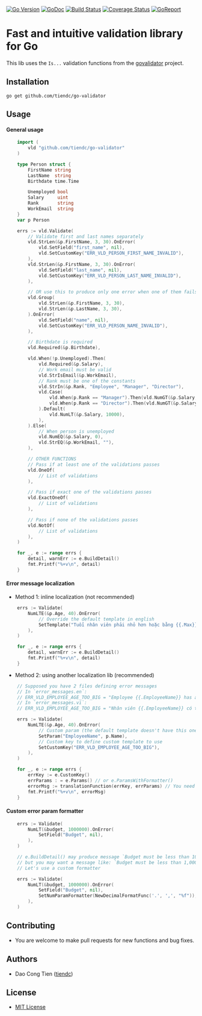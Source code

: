 [![Go Version][gover-img]][gover] [![GoDoc][doc-img]][doc] [![Build Status][ci-img]][ci] [![Coverage Status][cov-img]][cov] [![GoReport][rpt-img]][rpt]

# Fast and intuitive validation library for Go

This lib uses the `Is...` validation functions from the [govalidator](https://github.com/asaskevich/govalidator) project.

## Installation

```shell
go get github.com/tiendc/go-validator
```

## Usage

#### General usage
```go
    import (
        vld "github.com/tiendc/go-validator"
    )

    type Person struct {
        FirstName string
        LastName  string
        Birthdate time.Time

        Unemployed bool
        Salary     uint
        Rank       string
        WorkEmail  string
    }
    var p Person

    errs := vld.Validate(
        // Validate first and last names separately
        vld.StrLen(&p.FirstName, 3, 30).OnError(
            vld.SetField("first_name", nil),
            vld.SetCustomKey("ERR_VLD_PERSON_FIRST_NAME_INVALID"),
        ),
        vld.StrLen(&p.FirstName, 3, 30).OnError(
            vld.SetField("last_name", nil),
            vld.SetCustomKey("ERR_VLD_PERSON_LAST_NAME_INVALID"),
        ),

        // OR use this to produce only one error when one of them fails
        vld.Group(
            vld.StrLen(&p.FirstName, 3, 30),
            vld.StrLen(&p.LastName, 3, 30),
        ).OnError(
            vld.SetField("name", nil),
            vld.SetCustomKey("ERR_VLD_PERSON_NAME_INVALID"),
        ),

        // Birthdate is required
        vld.Required(&p.Birthdate),

        vld.When(!p.Unemployed).Then(
            vld.Required(&p.Salary),
            // Work email must be valid
            vld.StrIsEmail(&p.WorkEmail),
            // Rank must be one of the constants
            vld.StrIn(&p.Rank, "Employee", "Manager", "Director"),
            vld.Case(
                vld.When(p.Rank == "Manager").Then(vld.NumGT(&p.Salary, 10000)),
                vld.When(p.Rank == "Director").Then(vld.NumGT(&p.Salary, 30000)),
            ).Default(
                vld.NumLT(&p.Salary, 10000),
            ),
        ).Else(
            // When person is unemployed
            vld.NumEQ(&p.Salary, 0),
            vld.StrEQ(&p.WorkEmail, ""),
        ),

        // OTHER FUNCTIONS
        // Pass if at least one of the validations passes
        vld.OneOf(
            // List of validations
        ),

        // Pass if exact one of the validations passes
        vld.ExactOneOf(
            // List of validations
        ),

        // Pass if none of the validations passes
        vld.NotOf(
            // List of validations
        ),
    )

    for _, e := range errs {
        detail, warnErr := e.BuildDetail()
        fmt.Printf("%+v\n", detail)
    }
```

#### Error message localization

- Method 1: inline localization (not recommended)
```go
    errs := Validate(
        NumLTE(&p.Age, 40).OnError(
            // Override the default template in english
            SetTemplate("Tuổi nhân viên phải nhỏ hơn hoặc bằng {{.Max}}"),
        ),
    )

    for _, e := range errs {
        detail, warnErr := e.BuildDetail()
        fmt.Printf("%+v\n", detail)
    }
```

- Method 2: using another localization lib (recommended)
```go
    // Supposed you have 2 files defining error messages
    // In `error_messages.en`:
    // ERR_VLD_EMPLOYEE_AGE_TOO_BIG = "Employee {{.EmployeeName}} has age bigger than {{.Max}}"
    // In `error_messages.vi`:
    // ERR_VLD_EMPLOYEE_AGE_TOO_BIG = "Nhân viên {{.EmployeeName}} có tuổi lớn hơn {{.Max}}"

    errs := Validate(
        NumLTE(&p.Age, 40).OnError(
            // Custom param (the default template doesn't have this one)
            SetParam("EmployeeName", p.Name),
            // Custom key to define custom template to use
            SetCustomKey("ERR_VLD_EMPLOYEE_AGE_TOO_BIG"),
        ),
    )

    for _, e := range errs {
        errKey := e.CustomKey()
        errParams : = e.Params() // or e.ParamsWithFormatter()
        errorMsg := translationFunction(errKey, errParams) // You need to provide this function
        fmt.Printf("%+v\n", errorMsg)
    }
```

#### Custom error param formatter

```go
    errs := Validate(
        NumLT(&budget, 1000000).OnError(
            SetField("Budget", nil),
        ),
    )

    // e.BuildDetail() may produce message `Budget must be less than 1000000`,
    // but you may want a message like: `Budget must be less than 1,000,000`.
    // Let's use a custom formatter

    errs := Validate(
        NumLT(&budget, 1000000).OnError(
            SetField("Budget", nil),
            SetNumParamFormatter(NewDecimalFormatFunc('.', ',', "%f")),
        ),
    )
```

## Contributing

- You are welcome to make pull requests for new functions and bug fixes.

## Authors

- Dao Cong Tien ([tiendc](https://github.com/tiendc))

## License

- [MIT License](LICENSE)

[doc-img]: https://pkg.go.dev/badge/github.com/tiendc/go-validator
[doc]: https://pkg.go.dev/github.com/tiendc/go-validator
[gover-img]: https://img.shields.io/badge/Go-%3E%3D%201.20-blue
[gover]: https://img.shields.io/badge/Go-%3E%3D%201.20-blue
[ci-img]: https://github.com/tiendc/go-validator/actions/workflows/go.yml/badge.svg
[ci]: https://github.com/tiendc/go-validator/actions/workflows/go.yml
[cov-img]: https://codecov.io/gh/tiendc/go-validator/branch/main/graph/badge.svg
[cov]: https://codecov.io/gh/tiendc/go-validator
[rpt-img]: https://goreportcard.com/badge/github.com/tiendc/go-validator
[rpt]: https://goreportcard.com/report/github.com/tiendc/go-validator